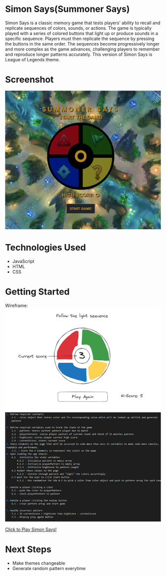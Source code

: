 # Simon Says(Summoner Says)
Simon Says is a classic memory game that tests players' ability to recall and replicate sequences of colors, sounds, or actions. The game is typically played with a series of colored buttons that light up or produce sounds in a specific sequence. Players must then replicate the sequence by pressing the buttons in the same order. The sequences become progressively longer and more complex as the game advances, challenging players to remember and reproduce longer patterns accurately. This version of Simon Says is League of Legends theme.

# Screenshot

<img src="assets/summonersaysstart.PNG">

# Technologies Used

- JavaScript
- HTML
- CSS

# Getting Started

Wireframe:
<img src="assets/SimonWireframe.PNG">
<img src="assets/simonsaysplan.PNG">

[Click to Play Simon Says!](https://jsonnguyen.github.io/Simon-Says/)

# Next Steps

- Make themes changeable
- Generate random pattern everytime